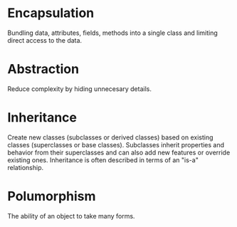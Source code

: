 # Encapsulation
Bundling data, attributes, fields, methods into a single class and limiting direct access to the data.

# Abstraction
Reduce complexity by hiding unnecesary details.

# Inheritance
Create new classes (subclasses or derived classes) based on existing classes (superclasses or base classes). Subclasses inherit properties and behavior from their superclasses and can also add new features or override existing ones. Inheritance is often described in terms of an "is-a" relationship.

# Polumorphism
The ability of an object to take many forms.